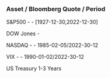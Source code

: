 
### Asset / Bloomberg Quote / Period  

S&P500 -                    - [1927-12-30,2022-12-30]  

DOW Jones - 

NASDAQ -  - 1985-02-05/2022-30-12

VIX -  - 1990-01-02/2022-30-12

US Treasury 1-3 Years 


